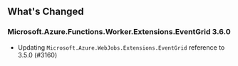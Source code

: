 ## What's Changed

<!-- Please add your release notes in the following format:
- My change description (#PR/#issue)
-->

### Microsoft.Azure.Functions.Worker.Extensions.EventGrid 3.6.0

- Updating `Microsoft.Azure.WebJobs.Extensions.EventGrid` reference to 3.5.0 (#3160)